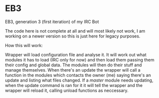 # EB3
EB3, generation 3 (first iteration) of my IRC Bot

The code here is not complete at all and will most likely not work, I am working on a newer version so this is just here for legacy purposes.

How this will work:

Wrapper will load configuration file and analyse it. It will work out what modules it has to load (IRC only for now) and then load them passing them their config and global data.
The modules will then do their stuff and manage themselves. 
When there's an update the wrapper will call a function in the modules which contacts the owner (me) saying there's an update and listing what files changed.
If a *master* module needs updating, when the update command is ran for it it will tell the wrapper and the wrapper will reload it, calling unload functions as neccessary.
